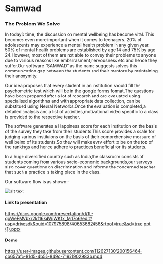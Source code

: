 # Samwad

### The Problem We Solve

In today’s time, the discussion on mental wellbeing has become vital. This becomes even more important when it comes to teenagers. 20% of adolescents may experience a mental health problem in any given year. 50% of mental health problems are established by age 14 and 75% by age 24.However, most of them are not able to convey their problems to anyone due to various reasons like embarrasment,nervousness etc and hence they suffer.Our software "SAMWAD" as the name suggests solves this communication gap between the students and their mentors by maintaining their anonymity.

Our idea proposes that every student in an institution should fill the psychometric test which will be in the google forms format.The questions have been prepared after a lot of research and are evaluated using specialised algorithms and with appropriate data collection, can be substitued using Neural Networks.Once the evaluation is completed,a detailed analysis and a list of activities,motivational video specific to a class is provided to the respective teacher.

The software generates a Happiness score for each institution on the basis of the survey they take from their students.This score provides a scale for judging various instituions on the basis of their comprehensive measure of well being of its students.So they will make evry effort to be on the top of the rankings and hence adhere to practices beneficial for its students.

In a huge diversified country such as India,the classroom consists of students coming from various socio-economic backgrounds,our surveys also cover questions on discrimination and informs the concerned teacher that such a practice is taking place in the class.

Our software flow is as shown:-

![alt text](https://raw.githubusercontent.com/phoenix6017/Samwad/main/flow.png)

#### Link to presentation
https://docs.google.com/presentation/d/1L-goWeFMVbxr2kf16kdWjWKfx_Mrl7o6/edit?usp=drivesdk&ouid=107975898740653682456&rtpof=true&sd=true
[ppt (1).pptx](https://github.com/phoenix6017/Samwad/files/9945234/ppt.1.pptx)
#### Demo
https://user-images.githubusercontent.com/112627130/200156464-cb657afa-81d5-4b55-849c-71951902983b.mp4








